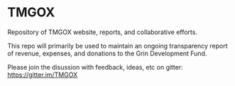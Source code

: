 # TMGOX
Repository of TMGOX website, reports, and collaborative efforts.

This repo will primarily be used to maintain an ongoing transparency report of revenue, expenses, and donations to the Grin Development Fund.

Please join the disussion with feedback, ideas, etc on gitter: https://gitter.im/TMGOX
